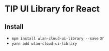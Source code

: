 # TIP UI Library for React

## Install

- `npm install wlan-cloud-ui-library --save` or
- `yarn add wlan-cloud-ui-library`
